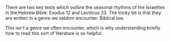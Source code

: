 There are two key texts which outline the seasonal rhythms of the Israelites in the Hebrew Bible: Exodus 12 and Leviticus 23. The tricky bit is that they are written in a genre we seldom encounter: Biblical law.

This isn't a genre we often encounter, which is why understanding briefly how to read this sort of literature is so helpful.